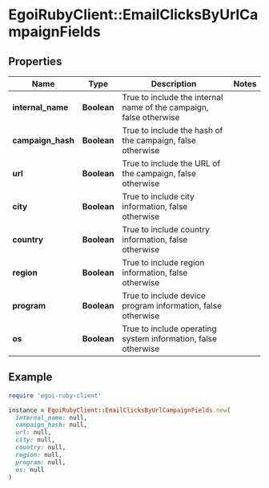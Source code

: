# EgoiRubyClient::EmailClicksByUrlCampaignFields

## Properties

| Name | Type | Description | Notes |
| ---- | ---- | ----------- | ----- |
| **internal_name** | **Boolean** | True to include the internal name of the campaign, false otherwise |  |
| **campaign_hash** | **Boolean** | True to include the hash of the campaign, false otherwise |  |
| **url** | **Boolean** | True to include the URL of the campaign, false otherwise |  |
| **city** | **Boolean** | True to include city information, false otherwise |  |
| **country** | **Boolean** | True to include country information, false otherwise |  |
| **region** | **Boolean** | True to include region information, false otherwise |  |
| **program** | **Boolean** | True to include device program information, false otherwise |  |
| **os** | **Boolean** | True to include operating system information, false otherwise |  |

## Example

```ruby
require 'egoi-ruby-client'

instance = EgoiRubyClient::EmailClicksByUrlCampaignFields.new(
  internal_name: null,
  campaign_hash: null,
  url: null,
  city: null,
  country: null,
  region: null,
  program: null,
  os: null
)
```


